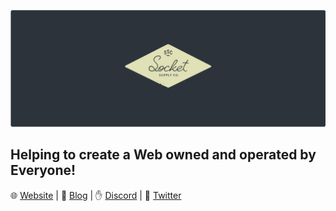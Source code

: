 [![header](/header.png)](https://socketsupply.co)

## Helping to create a Web owned and operated by Everyone!

🌐 [Website](https://socketsupply.co) | 📰 [Blog](https://socketsupply.co/blog) | ✋ [Discord](https://discord.gg/YPV32gKCsH) | 📢 [Twitter](https://twitter.com/socketsupply)
